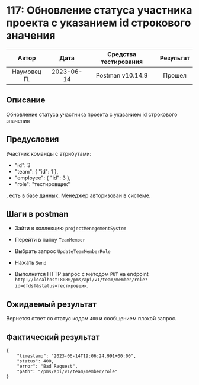 # 117: Обновление статуса участника проекта с указанием id строкового значения

|    Автор    |    Дата    | Средства тестирования | Результат |
|:-----------:|:----------:|:---------------------:|:---------:|
| Наумовец П. | 2023-06-14 |   Postman v10.14.9    |  Прошел   |

## Описание

Обновление статуса участника проекта с указанием id строкового значения

## Предусловия

Участник команды с атрибутами:

* "id": 3
* "team": {
  "id": 1
  },
* "employee": {
  "id": 3
  },
* "role": "тестировщик"

, есть в базе данных. Менеджер авторизован в системе.

## Шаги в postman

* Зайти в коллекцию `projectMenegementSystem`
* Перейти в папку `TeamMember`
* Выбрать запрос `UpdateTeamMemberRole`
* Нажать `Send`

* Выполнится HTTP запрос с методом `PUT` на endpoint `http://localhost:8080/pms/api/v1/team/member/role?id=dfdsf&status=тестировщик`.

## Ожидаемый результат

Вернется ответ со статус кодом `400` и сообщением плохой запрос.

## Фактический результат

```
{
    "timestamp": "2023-06-14T19:06:24.991+00:00",
    "status": 400,
    "error": "Bad Request",
    "path": "/pms/api/v1/team/member/role"
}
```

